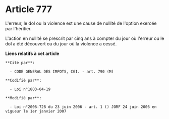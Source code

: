 # Article 777

L'erreur, le dol ou la violence est une cause de nullité de l'option exercée par l'héritier.

L'action en nullité se prescrit par cinq ans à compter du jour où l'erreur ou le dol a été découvert ou du jour où la
violence a cessé.

**Liens relatifs à cet article**

	**Cité par**:

	  - CODE GENERAL DES IMPOTS, CGI. - art. 790 (M)

	**Codifié par**:

	  - Loi n°1803-04-19

	**Modifié par**:

	  - Loi n°2006-728 du 23 juin 2006 - art. 1 () JORF 24 juin 2006 en vigueur le 1er janvier 2007
